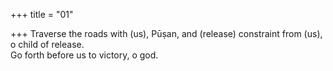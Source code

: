 +++
title = "01"

+++
Traverse the roads with (us), Pūṣan, and (release) constraint from (us), o  child of release.  
Go forth before us to victory, o god.  